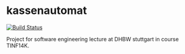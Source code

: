 # kassenautomat

[![Build Status](https://travis-ci.com/BruegelN/kassenautomat.svg?token=YNQTCRysagK6DsFJsSyy&branch=master)](https://travis-ci.com/BruegelN/kassenautomat)

Project for software engineering lecture at DHBW stuttgart in course TINF14K.
